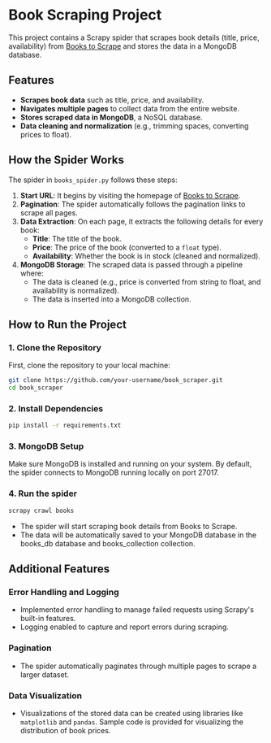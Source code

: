 # Book Scraping Project

This project contains a Scrapy spider that scrapes book details (title, price, availability) from [Books to Scrape](https://books.toscrape.com/) and stores the data in a MongoDB database.

## Features
- **Scrapes book data** such as title, price, and availability.
- **Navigates multiple pages** to collect data from the entire website.
- **Stores scraped data in MongoDB**, a NoSQL database.
- **Data cleaning and normalization** (e.g., trimming spaces, converting prices to float).

## How the Spider Works

The spider in `books_spider.py` follows these steps:

1. **Start URL**: It begins by visiting the homepage of [Books to Scrape](https://books.toscrape.com/).
2. **Pagination**: The spider automatically follows the pagination links to scrape all pages.
3. **Data Extraction**: On each page, it extracts the following details for every book:
   - **Title**: The title of the book.
   - **Price**: The price of the book (converted to a `float` type).
   - **Availability**: Whether the book is in stock (cleaned and normalized).
4. **MongoDB Storage**: The scraped data is passed through a pipeline where:
   - The data is cleaned (e.g., price is converted from string to float, and availability is normalized).
   - The data is inserted into a MongoDB collection.
   
## How to Run the Project

### 1. Clone the Repository
First, clone the repository to your local machine:

```bash
git clone https://github.com/your-username/book_scraper.git
cd book_scraper
```

### 2. Install Dependencies
```bash
pip install -r requirements.txt
```

### 3. MongoDB Setup

Make sure MongoDB is installed and running on your system. By default, the spider connects to MongoDB running locally on port 27017.

### 4. Run the spider
```bash
scrapy crawl books
```
- The spider will start scraping book details from Books to Scrape.
- The data will be automatically saved to your MongoDB database in the books_db database and books_collection collection.

## Additional Features

### Error Handling and Logging
- Implemented error handling to manage failed requests using Scrapy's built-in features.
- Logging enabled to capture and report errors during scraping.

### Pagination
- The spider automatically paginates through multiple pages to scrape a larger dataset.

### Data Visualization
- Visualizations of the stored data can be created using libraries like `matplotlib` and `pandas`. Sample code is provided for visualizing the distribution of book prices.